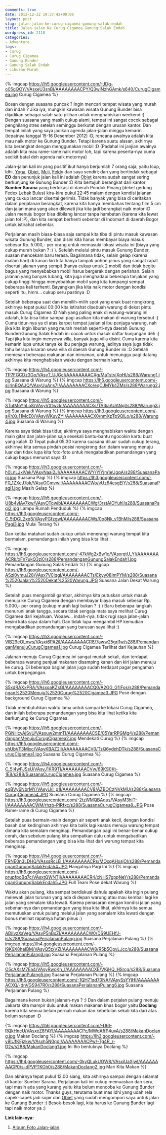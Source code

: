 ```yaml
---
comments: true
date: 2012-12-22 19:37:42+00:00
layout: post
slug: jalan-jalan-ke-curug-cigamea-gunung-salak-endah
title: Jalan-jalan Ke Curug Cigamea Gunung Salak Endah
wordpress_id: 2118
categories:
- Adventure
tags:
- Curug
- Curug Cigamea
- Gunung Bunder
- Gunung Salak Endah
- Liburan Murah
---
```


{% imgcap https://lh5.googleusercontent.com/-JDg-o05gQOY/VAsxeU3snBI/AAAAAAAACPY/Q3wiNzhGAmk/s640/CurugCigamea.jpg Curug Cigamea %}

Bosan dengan suasana puncak ? Ingin mencari tempat wisata yang murah dan indah ? Jika iya, mungkin kawasan wisata Gunung Bunder bisa dijadikan sebagai salah satu pilihan untuk menghabiskan weekend :) Dengan suasana yang masih cukup alami, tempat ini sangat cocok sebagai penghilang stres setelah seminggu berkutat dengan urusan kantor. Dan tempat inilah yang saya jadikan agenda jalan-jalan minggu kemarin (tepatnya tanggal 15-16 Desember 2012) :D, rencana awalnya adalah kita mau naik motor ke Gunung Bunder. Tetapi karena suatu alasan, akhirnya kita berangkat dengan menggunakan mobil :D (Padahal ini janjian awalnya adalah kita mau rame-rame naik motor loh, tapi karena peserta-nya cuma sedikit batal deh agenda naik motornya)

Jalan-jalan kali ini yang positif ikut hanya berjumlah 7 orang saja, yaitu Icup, Idhi, [Yoga](https://twitter.com/yoga_bluez), [Obiet](https://twitter.com/obietPradita), [Muji](https://twitter.com/mujiwasono1), [Feldy](https://twitter.com/f3ldy) dan saya sendiri; dan yang bertindak sebagai **EO** dan penunjuk jalan kali ini adalah [Obiet](https://twitter.com/obietPradita) karena sudah sangat sering berkunjung ke Gunung Bunder :D Kita bertujuh berangkat dari kantor **Sumber Sarana** yang berlokasi di daerah Pondok Pinang (deket gedung Fedex Lebak Bulus) kira-kira pukul 22:45 malam dengan kondisi jalanan yang cukup lancar disertai gerimis. Tidak banyak yang bisa di ceritakan dalam perjalanan berangkat, karena kita hanya membahas tentang film 5 cm dan jalan mana yang akan dilewati jika kita jadi berangkat naik motor :D Jalan menuju bogor bisa dibilang lancar tanpa hambatan (karena kita lewat jalan tol :P), dan kita sempat berhenti sebentar di Indomart di daerah Bogor untuk istirahat sebentar.

Perjalanan masih biasa-biasa saja sampai kita tiba di pintu masuk kawasan wisata Gunung Bunder, dan disini kita harus membayar biaya masuk sebesar Rp. 5.000,- per orang untuk memasuki lokasi wisata ini (biaya yang cukup murah bukan ? :) ). Setelah melalui pintu masuk Gunung Bunder, suasan mencekam baru terasa. Bagaimana tidak, selain gelap (karena malam hari) di kanan kiri kita hanya tampak pohon pinus yang sangat rapat disertai jalanan yang sempit (hanya cukup untuk 2 mobil) dan tidak begitu bagus yang menyebabkan mobil harus bergerak dengan perlahan. Selain jalanan yang banyak lubang, kita juga menghadapi beberapa tanjakan yang cukup tinggi hingga menyebabkan mobil yang kita tumpangi sempat beberapa kali terhenti. Bayangkan jika kita naik motor dengan kondisi seperti itu, hmm... cukup seru pastinya :D
<!-- more -->
Setelah beberapa saat dan memilih-milih spot yang enak buat nongkrong, akhirnya tepat pukul 00:00 kita istirahat disebuah warung di dekat pintu masuk Curug Cigamea :D Nah yang paling enak di warung-warung ini adalah, kita bisa tidur sampai pagi asalkan kita makan di warung tersebut :) Cuma tidur-nya ya di atas karpet tempat jualan si ibu penjaga warung, nah jika kita ingin liburan yang murah meriah seperti-nya daerah Gunung Bunder/Gunung Salak Endah ini cocok untuk masuk daftar kunjungan deh :) Tapi jika kita ingin menyewa villa, banyak juga villa disini. Cuma karena kita kemarin lupa untuk tanya ke ibu penjaga warung, jadinya saya juga tidak tahu berapa kisaran sewa villa di daerah Gunung Bunder ini :D Setelah memesan beberapa makanan dan minuman, untuk menunggu pagi datang akhirnya kita menghabiskan waktu dengan bermain kartu.

{% imgcap https://lh4.googleusercontent.com/-TP7FGCDz3Go/VAsyT_UJGcI/AAAAAAAACXg/MaTstvjXpHI/s288/Warung1.jpg Suasana di Warung %}  {% imgcap https://lh5.googleusercontent.com/-sjjrinBQAJQ/VAsyUuAns7I/AAAAAAAACXo/eqCJMYk4ZMs/s288/Warung2.jpg Suasana di Warung %}  

{% imgcap https://lh5.googleusercontent.com/-STutMoYhLo8/VAsyVXtwzkI/AAAAAAAACXs/TA3iaAUANgI/s288/Warung3.jpg Suasana di Warung %}  {% imgcap https://lh3.googleusercontent.com/-aKhXu11McE0/VAsyWKuvZYI/AAAAAAAACX0/nmXpTp9QlLo/s288/Warung4.jpg Suasana di Warung %} 

Karena saya tidak bisa tidur, akhirnya saya menghabiskan waktu dengan main gitar dan jalan-jalan saja sesekali bantu-bantu ngocokin kartu buat yang kalah :D Tepat pukul 05:30 karena suasana diluar sudah cukup terang, akhirnya kita semua pindah posisi nongkrong dari dalam warung menuju luar dan tidak lupa kita foto-foto untuk mengabadikan pemandangan yang cukup bagus menurut saya :D

{% imgcap https://lh3.googleusercontent.com/-h0LnLJxiVek/VAsyNaai2JI/AAAAAAAACWY/YlYjm1eUgqA/s288/SuasanaPagi.jpg Suasana Pagi %} {% imgcap https://lh3.googleusercontent.com/-F0_1ZXeJ7ok/VAsyOGmvwiI/AAAAAAAACWo/vUz64esgEIY/s288/SuasanaPagi1.jpg Masih Gelap %} 

{% imgcap https://lh5.googleusercontent.com/-U8b4ylAv7kw/VAsyOTqwibI/AAAAAAAACWg/3rstAIOYuhI/s288/SuasanaPagi2.jpg Lampu Rumah Penduduk %} {% imgcap https://lh3.googleusercontent.com/-C_5tDGL2xq8/VAsyPGfzgwI/AAAAAAAACWs/0o8Nk_y1BhM/s288/SuasanaPagi3.jpg Mulai Terang %}


Dan ketika matahari sudah cukup untuk menerangi warung tempat kita bermalam, pemandangan inilah yang bisa kita lihat :

{% imgcap https://lh6.googleusercontent.com/-47kWg2xBw1o/VAsxrqtU_YI/AAAAAAAACRk/xFn7ukQ3zi0/s288/PemandanganGunungSalakEndah1.jpg Pemandangan Gunung Salak Endah %} {% imgcap https://lh6.googleusercontent.com/-ASzl0vmuJ28/VAsx7V0lqgI/AAAAAAAACTs/Ekyy08ImPYM/s288/Suasana%2520Jalan%2520Dekat%2520Warung.JPG Suasana Jalan Dekat Warung %}

Setelah puas mengambil gambar, akhirnya kita putuskan untuk masuk menuju ke Curug Cigamea dengan membayar biaya masuk sebesar Rp. 5.000,- per orang (cukup murah lagi bukan ? :) ) Baru beberapa langkah menuruni anak tangga, secara tidak sengaja mata saya melihat Curug Cigamea dari kejahuan. Woaaw... indah-nya, tidak rugi saya jalan-jalan kesini kata saya dalam hati. Dan tidak lupa mengambil HP kemudian mengabadikan pemandangan yang barusan saya lihat :)

{% imgcap https://lh3.googleusercontent.com/-VlB29eOLnws/VAsxt6PA2iI/AAAAAAAACR8/7aww25grj1w/s288/PemandanganMenujuCurugCigamea1.jpg Curug Cigamea Terlihat dari Kejauhan %}

Jalanan menuju Curug Cigamea ini sangat mudah sekali, dan terdapat beberapa warung penjual makanan disamping kanan dan kiri jalan menuju ke curug. Di beberapa bagian jalan juga sudah terdapat pagar pengaman untuk berpegangan.

{% imgcap https://lh6.googleusercontent.com/-S5xdRAXxPRA/VAsxoaKZsGI/AAAAAAAACQ0/A2GG_G1IFos/s288/Pemandangan%2520Menuju%2520Curug%2520Cigamea3.JPG Pose dengan background Curug Cigamea %}

Tidak membutuhkan waktu lama untuk sampai ke lokasi Curug Cigamea, dan inilah beberapa pemandangan yang bisa kita lihat ketika kita berkunjung ke Curug Cigamea.

{% imgcap https://lh5.googleusercontent.com/-PGNHcyAjSvU/VAsxuw2mmTI/AAAAAAAACSE/05YarRPGMg4/s288/PemandanganMenujuCurugCigamea2.jpg Mendekati Curug %} {% imgcap https://lh5.googleusercontent.com/-shUbVF3Mixc/VAsyKBAZ2iI/AAAAAAAACV0/TzQ6ydxhDTk/s288/SuasanaCurugCigamea1.jpg Suasana Curug Cigamea %} 

{% imgcap https://lh4.googleusercontent.com/-C_5I4wFJSsU/VAsyJ1KR9TI/AAAAAAAACVw/69KS0Kt-1E8/s288/SuasanaCurugCigamea.jpg Suasana Curug Cigamea %}

{% imgcap https://lh5.googleusercontent.com/-eqBVy6NbrMY/VAsyLkl_p1I/AAAAAAAACV8/AZBOCzNVkMU/s288/SuasanaCurugCigamea4.JPG Suasana Curug Cigamea %} {% imgcap https://lh3.googleusercontent.com/-2tzWMQBAqus/VAsyM3hIT-I/AAAAAAAACWM/rhzb-PlRfxc/s288/SuasanaCurugCigamea8.JPG Pose Rame-rame di Curug Cigamea %}

Setelah puas bermain-main dengan air seperti anak kecil, dengan kondisi basah dan kedinginan akhirnya kita balik lagi keatas menuju warung tempat dimana kita semalam menginap. Pemandangan pagi ini benar-benar cukup cerah, dan sebelum pulang kita sempatkan dulu untuk mengabadikan beberapa pemandangan yang bisa kita lihat dari warung tempat kita menginap.

{% imgcap https://lh4.googleusercontent.com/-FRNE0n3LDHQ/VAsxsRcLB_I/AAAAAAAACRs/MOxgAHxsjOI/s288/PemandanganGunungSalakEndah4.JPG Hangatnya Pagi Ini %} {% imgcap https://lh6.googleusercontent.com/-prupfpoBq7c/VAsxtQWNTjI/AAAAAAAACR4/cNHS7gppNeY/s288/PemandanganGunungSalakEndah5.JPG Full Team Pose dekat Warung %}

Waktu akan pulang, kita sempat berdiskusi dahulu apakah kita ingin pulang melewati jalan turunan yang ada di depan warung atau mau kembali lagi ke jalan yang semalam kita lewati. Karena penasaran dengan kondisi jalan yang sebenar-nya dan pemandangan yang bisa kita lihat, akhirnya kita semua memutuskan untuk pulang melalui jalan yang semalam kita lewati dengan bonus melihat rapatnya hutan pinus :)

{% imgcap https://lh4.googleusercontent.com/-ADjIvzXaVeg/VAsyP5nBxZI/AAAAAAAACW0/DS9UEHfJ-is/s288/SuasanaPerjalananPulang.jpg Suasana Perjalanan Pulang %} {% imgcap https://lh4.googleusercontent.com/-i9K9X8heIBM/VAsyQ5txVZI/AAAAAAAACW8/R5b5OpvLJcc/s288/SuasanaPerjalananPulang3.jpg Suasana Perjalanan Pulang %}

{% imgcap https://lh5.googleusercontent.com/-O5cAXsM7Ea4/VAsyRwoKh_I/AAAAAAAACXE/VKjHQ_HSrcg/s288/SuasanaPerjalananPulang5.jpg Suasana Perjalanan Pulang %} {% imgcap https://lh6.googleusercontent.com/-1QH71qd70NA/VAsySsYYjHI/AAAAAAAACXQ/-dnVGS947R0/s288/SuasanaPerjalananPulang6.jpg Suasana Perjalanan Pulang %}

Bagaimana keren bukan jalanan-nya ? :) Dan dalam perjalan pulang menuju Jakarta kita mampir dulu untuk makan makanan khas bogor yaitu **Doclang** karena kita semua belum pernah makan dan kebetulan sekali kita dari atas belum sarapan :D 

{% imgcap https://lh6.googleusercontent.com/-D6I-RQkHncU/VAsxeZ8FAYI/AAAAAAAACPc/MWdAffP4uvA/s288/MakanDoclang.jpg Makan Doclang %} {% imgcap https://lh3.googleusercontent.com/-vBlUfKEjzkw/VAsxh5N0qdI/AAAAAAAACPw/-Tg4R_r-D2s/s288/MakanDoclang1.jpg Ini lho bentuknya Doclang %} 

{% imgcap https://lh4.googleusercontent.com/-0kyQLukUOW8/VAsxiUaXjwI/AAAAAAAACP0/s-dPVPTKOh0/s288/MakanDoclang2.jpg Mari Kita Makan %}

Dan akhirnya tepat pukul 12.00 siang, kita akhirnya sampai dengan selamat di kantor Sumber Sarana. Perjalanan kali ini cukup memuaskan dan seru, tapi masih ada yang kurang yaitu kita belum mencoba ke Gunung Bunder dengan naik motor. Thanks guys, terutama buat mas Idhi yang udah rela capek-capek jadi sopir dan [Obiet](https://twitter.com/obietPradita) yang sudah mengompori saya untuk jalan ke Gunung Bunder :) Besok-besok lagi, kita harus ke Gunung Bunder lagi tapi naik motor ya :)

**Link lain-nya:**

  1. [Album Foto Jalan-jalan](https://picasaweb.google.com/114687551796914852693/JalanJalanKeCurugCigamea)